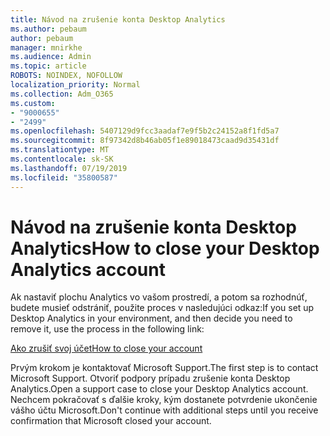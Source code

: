 ```yaml
---
title: Návod na zrušenie konta Desktop Analytics
ms.author: pebaum
author: pebaum
manager: mnirkhe
ms.audience: Admin
ms.topic: article
ROBOTS: NOINDEX, NOFOLLOW
localization_priority: Normal
ms.collection: Adm_O365
ms.custom:
- "9000655"
- "2499"
ms.openlocfilehash: 5407129d9fcc3aadaf7e9f5b2c24152a8f1fd5a7
ms.sourcegitcommit: 8f97342d8b46ab05f1e89018473caad9d35431df
ms.translationtype: MT
ms.contentlocale: sk-SK
ms.lasthandoff: 07/19/2019
ms.locfileid: "35800587"
---
```

# <a name="how-to-close-your-desktop-analytics-account"></a><span data-ttu-id="43f5d-102">Návod na zrušenie konta Desktop Analytics</span><span class="sxs-lookup"><span data-stu-id="43f5d-102">How to close your Desktop Analytics account</span></span>

<span data-ttu-id="43f5d-103">Ak nastaviť plochu Analytics vo vašom prostredí, a potom sa rozhodnúť, budete musieť odstrániť, použite proces v nasledujúci odkaz:</span><span class="sxs-lookup"><span data-stu-id="43f5d-103">If you set up Desktop Analytics in your environment, and then decide you need to remove it, use the process in the following link:</span></span>

[<span data-ttu-id="43f5d-104">Ako zrušiť svoj účet</span><span class="sxs-lookup"><span data-stu-id="43f5d-104">How to close your account</span></span>](https://docs.microsoft.com/sccm/desktop-analytics/account-close)

<span data-ttu-id="43f5d-105">Prvým krokom je kontaktovať Microsoft Support.</span><span class="sxs-lookup"><span data-stu-id="43f5d-105">The first step is to contact Microsoft Support.</span></span> <span data-ttu-id="43f5d-106">Otvoriť podpory prípadu zrušenie konta Desktop Analytics.</span><span class="sxs-lookup"><span data-stu-id="43f5d-106">Open a support case to close your Desktop Analytics account.</span></span> <span data-ttu-id="43f5d-107">Nechcem pokračovať s ďalšie kroky, kým dostanete potvrdenie ukončenie vášho účtu Microsoft.</span><span class="sxs-lookup"><span data-stu-id="43f5d-107">Don't continue with additional steps until you receive confirmation that Microsoft closed your account.</span></span>